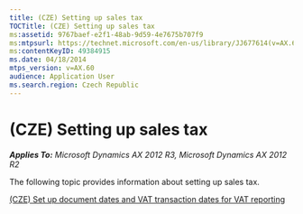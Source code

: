 ```yaml
---
title: (CZE) Setting up sales tax
TOCTitle: (CZE) Setting up sales tax
ms:assetid: 9767baef-e2f1-48ab-9d59-4e7675b707f9
ms:mtpsurl: https://technet.microsoft.com/en-us/library/JJ677614(v=AX.60)
ms:contentKeyID: 49384915
ms.date: 04/18/2014
mtps_version: v=AX.60
audience: Application User
ms.search.region: Czech Republic
---
```


# (CZE) Setting up sales tax 


_**Applies To:** Microsoft Dynamics AX 2012 R3, Microsoft Dynamics AX 2012 R2_

The following topic provides information about setting up sales tax.

[(CZE) Set up document dates and VAT transaction dates for VAT reporting](cze-set-up-document-dates-and-vat-transaction-dates-for-vat-reporting.md)

  


